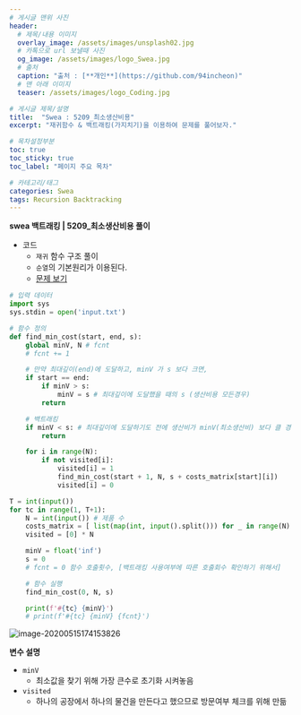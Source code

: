 ```yaml
---
# 게시글 맨위 사진
header:
  # 제목/내용 이미지
  overlay_image: /assets/images/unsplash02.jpg
  # 카톡으로 url 보낼때 사진
  og_image: /assets/images/logo_Swea.jpg
  # 출처
  caption: "출처 : [**개인**](https://github.com/94incheon)"
  # 맨 아래 이미지
  teaser: /assets/images/logo_Coding.jpg

# 게시글 제목/설명
title:  "Swea : 5209_최소생산비용"
excerpt: "재귀함수 & 백트래킹(가지치기)을 이용하여 문제를 풀어보자."

# 목차설정부분
toc: true
toc_sticky: true
toc_label: "페이지 주요 목차"

# 카테고리/태그
categories: Swea
tags: Recursion Backtracking
---
```


**swea 백트래킹 | 5209_최소생산비용 풀이**



- 코드
  - `재귀` 함수 구조 풀이
  - `순열`의 기본원리가 이용된다.
  - [문제 보기](https://swexpertacademy.com/main/learn/course/subjectDetail.do?courseId=AVuPDYSqAAbw5UW6&subjectId=AWUYGf7K180DFAVT#)

```python
# 입력 데이터
import sys
sys.stdin = open('input.txt')

# 함수 정의
def find_min_cost(start, end, s):
    global minV, N # fcnt
    # fcnt += 1

    # 만약 최대깊이(end)에 도달하고, minV 가 s 보다 크면,
    if start == end:
        if minV > s:
            minV = s # 최대깊이에 도달했을 때의 s (생산비용 모든경우)
        return

	# 백트래킹
    if minV < s: # 최대깊이에 도달하기도 전에 생산비가 minV(최소생산비) 보다 클 경우
        return

    for i in range(N):
        if not visited[i]:
            visited[i] = 1
            find_min_cost(start + 1, N, s + costs_matrix[start][i])
            visited[i] = 0

T = int(input())
for tc in range(1, T+1):
    N = int(input()) # 제품 수
    costs_matrix = [ list(map(int, input().split())) for _ in range(N) ]
    visited = [0] * N

    minV = float('inf')
    s = 0
    # fcnt = 0 함수 호출횟수, [백트래킹 사용여부에 따른 호출회수 확인하기 위해서]

    # 함수 실행
    find_min_cost(0, N, s)

    print(f'#{tc} {minV}')
    # print(f'#{tc} {minV} {fcnt}')
```



![image-20200515174153826](/assets/images/Swea/image-20200515174153826.png)

**변수 설명**

- `minV`
  - 최소값을 찾기 위해 가장 큰수로 초기화 시켜놓음
- `visited`
  - 하나의 공장에서 하나의 물건을 만든다고 했으므로 방문여부 체크를 위해 만듦
